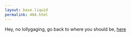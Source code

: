```yaml
---
layout: base.liquid
permalink: 404.html
---
```


Hey, no lollygaging, go back to where you should be, [here](/)
